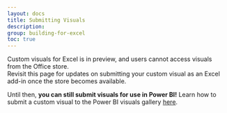```yaml
---
layout: docs
title: Submitting Visuals
description: 
group: building-for-excel
toc: true
---
```

Custom visuals for Excel is in preview, and users cannot access visuals from the Office store.  
Revisit this page for updates on submitting your custom visual as an Excel add-in once the store becomes available.

Until then, **you can still submit visuals for use in Power BI!**  Learn how to submit a custom visual to the Power BI visuals gallery [here](../../submissions/submission-process/).